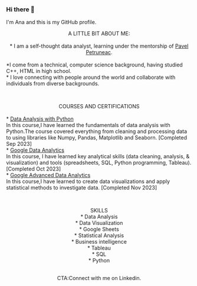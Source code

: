 





### Hi there 👋
I'm Ana and this is my GitHub profile.

 <center>A LITTLE BIT ABOUT ME:</center>



<BR>
    <center>* I am a self-thought data analyst, learning under the mentorship of <a href="https://github.com/ppetruneac">Pavel Petruneac</a>.</center>
   <BR> *I come from a technical, computer science background, having studied C++, HTML in high school.
 <BR>   * I love connecting with people around the world and collaborate with individuals from diverse backgrounds.
 <BR> 

<BR><center>COURSES AND CERTIFICATIONS </center>
<BR> *
<a href="https://www.freecodecamp.org/certification/fccf47610ef-e3c5-497a-ade2-247801ed3d74/data-analysis-with-python-v7">Data Analysis with Python</a> 
           <BR>In this course,I have learned the fundamentals of data analysis with Python.The course covered everything from cleaning and processing data to using libraries like Numpy, Pandas, Matplotlib and Seaborn. [Completed Sep 2023]
<BR> * 
<a href="https://www.coursera.org/account/accomplishments/professional-cert/K3QBK64WUVJA">Google Data Analytics</a>
           <BR>In this course, I have learned key analytical skills (data cleaning, analysis, & visualization) and tools (spreadsheets, SQL, Python programming, Tableau). [Completed Oct 2023]
<BR> *
<a href="https://www.coursera.org/account/accomplishments/professional-cert/8K7ZNMW5R9SD">Google Advanced Data Analytics</a>
         <BR>In this course,I have learned to create data visualizations and apply statistical methods to investigate data. [Completed Nov 2023]



<BR><CENTER>SKILLS 
<BR> * Data Analysis
<BR> * Data Visualization 
<BR> * Google Sheets
<BR> * Statistical Analysis
<BR> * Business intelligence
<BR> * Tableau
<BR> * SQL 
<BR> * Python 

 <BR>CTA:Connect with me on Linkedin.
<!--
**anahoza/anahoza** is a ✨ _special_ ✨ repository because its `README.md` (this file) appears on your GitHub profile.

Here are some ideas to get you started:

- 🔭 I’m currently working on ...
- 🌱 I’m currently learning ...
- 👯 I’m looking to collaborate on ...
- 🤔 I’m looking for help with ...
- 💬 Ask me about ...
- 📫 How to reach me: ...
- 😄 Pronouns: ...
- ⚡ Fun fact: ...
-->
